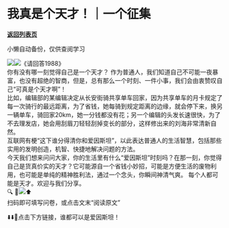 # 我真是个天才！｜一个征集

[**返回列表页**](/gzh/看理想)

小懒自动备份，仅供查阅学习

![](https://mmbiz.qpic.cn/mmbiz_png/aP7vrTpXJxRA0ViaNRqia18YGj5LgX4VSibTFXfBlkXZakYUA8yBkEQYYmpmDmxH0IZyeY4oUcOiabiaj1PywxF6StQ/640?wx_fmt=png)![](https://mmbiz.qpic.cn/mmbiz_jpg/aP7vrTpXJxRs3ZfOTeJd2jOEFwhzXsJLCNuILOYISI2IELKAX2y5XqwU42W2TzukibkGaJVv0aSWiaYrNAiac1TAQ/640?wx_fmt=jpeg)《请回答1988》  
你有没有哪一刻觉得自己是一个天才？
作为普通人，我们知道自己不可能一夜暴富，也没有超绝的智商，但是，总有那么一个时刻、一件小事，我们会由衷赞叹自己“可真是个天才啊”！  
比如，编辑部的某编辑决定从长安街骑共享单车回家，因为共享单车的月卡规定了每一次骑行的最远距离，为了省钱，她每骑到规定距离的边缘，就会停下来，换另一辆单车，骑回家20km，她一分钱都没有花；另一个编辑的头发长速很快，为了不去理发店，她会用刮眉刀轻轻刮掉变长的部分，这样修出来的刘海非常清新自然。  
互联网有梗“这下谁分得清你和爱因斯坦”，以此表达普通人的生活智慧，包括那些实用的发明创造，机智、快捷地解决问题的方法。  
今天我们想来问问大家，你的生活里有什么“爱因斯坦”时刻吗？在那一刻，你觉得自己是货真价实的天才？它可能源自一个省钱小妙招，可能是方便生活的废物利用，也可能是单纯的精神胜利法，通过一个念头，你瞬间神清气爽。
每个人都可能是天才。欢迎与我们分享。  
🔍
🚁![](https://mmbiz.qpic.cn/mmbiz_jpg/aP7vrTpXJxTUPKIgqwQfw95SJkscYyJ8fibufSLsLIS0gDFQzzFpFeB69cfEqwHkElW7oq49Ug5mYfH6Uygomlg/640?wx_fmt=jpeg&from;=appmsg)⬆️  
扫码即可填写问卷，或点击文末“阅读原文”

  

⬇️⬇️🍻点击下方链接，谁都可以是爱因斯坦！

